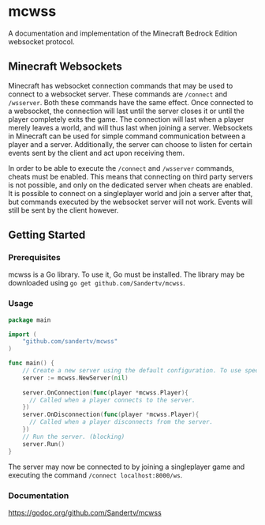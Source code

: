 # mcwss
A documentation and implementation of the Minecraft Bedrock Edition websocket protocol.

## Minecraft Websockets
Minecraft has websocket connection commands that may be used to connect to a websocket server. These commands are `/connect` and `/wsserver`.
Both these commands have the same effect. Once connected to a websocket, the connection will last until the server closes it or until the
player completely exits the game. The connection will last when a player merely leaves a world, and will thus last when joining a server.
Websockets in Minecraft can be used for simple command communication between a player and a server. Additionally, the server can choose to
listen for certain events sent by the client and act upon receiving them.

In order to be able to execute the `/connect` and `/wsserver` commands, cheats must be enabled. This means that connecting on third party
servers is not possible, and only on the dedicated server when cheats are enabled. It is possible to connect on a singleplayer world and
join a server after that, but commands executed by the websocket server will not work. Events will still be sent by the client however.

## Getting Started

### Prerequisites
mcwss is a Go library. To use it, Go must be installed. The library may be downloaded using `go get github.com/Sandertv/mcwss`.

### Usage
```go
package main

import (
	"github.com/sandertv/mcwss"
)

func main() {
    // Create a new server using the default configuration. To use specific configuration, pass a *wss.Config{} in here.
    server := mcwss.NewServer(nil)
    
    server.OnConnection(func(player *mcwss.Player){
      // Called when a player connects to the server.
    })
    server.OnDisconnection(func(player *mcwss.Player){
      // Called when a player disconnects from the server.
    })
    // Run the server. (blocking)
    server.Run()
}
```
The server may now be connected to by joining a singleplayer game and executing the command `/connect localhost:8000/ws`.

### Documentation
https://godoc.org/github.com/Sandertv/mcwss

